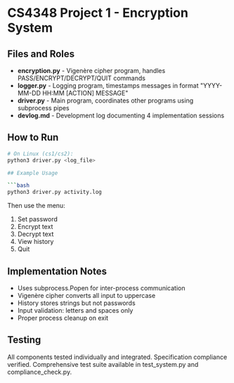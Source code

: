 # CS4348 Project 1 - Encryption System

## Files and Roles

- **encryption.py** - Vigenère cipher program, handles PASS/ENCRYPT/DECRYPT/QUIT commands
- **logger.py** - Logging program, timestamps messages in format "YYYY-MM-DD HH:MM [ACTION] MESSAGE"  
- **driver.py** - Main program, coordinates other programs using subprocess pipes
- **devlog.md** - Development log documenting 4 implementation sessions

## How to Run

```bash
# On Linux (cs1/cs2):
python3 driver.py <log_file>

## Example Usage

```bash
python3 driver.py activity.log
```

Then use the menu:
1. Set password
2. Encrypt text  
3. Decrypt text
4. View history
5. Quit

## Implementation Notes

- Uses subprocess.Popen for inter-process communication
- Vigenère cipher converts all input to uppercase
- History stores strings but not passwords
- Input validation: letters and spaces only
- Proper process cleanup on exit

## Testing

All components tested individually and integrated. Specification compliance verified.
Comprehensive test suite available in test_system.py and compliance_check.py.
